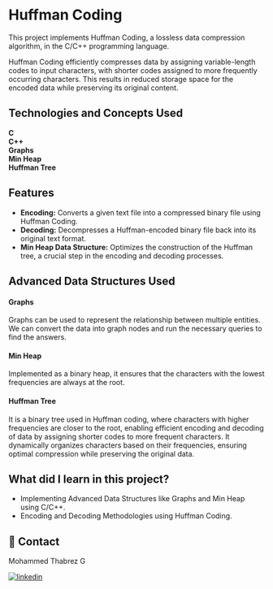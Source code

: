
# Huffman Coding

This project implements Huffman Coding, a lossless data compression algorithm, in the C/C++ programming language.

Huffman Coding efficiently compresses data by assigning variable-length codes to input characters, with shorter codes assigned to more frequently occurring characters. This results in reduced storage space for the encoded data while preserving its original content.


## Technologies and Concepts Used

**C**  
**C++**  
**Graphs**  
**Min Heap**  
**Huffman Tree**


## Features

- **Encoding:** Converts a given text file into a compressed binary file using Huffman Coding.
- **Decoding:** Decompresses a Huffman-encoded binary file back into its original text format.
- **Min Heap Data Structure:** Optimizes the construction of the Huffman tree, a crucial step in the encoding and decoding processes.



## Advanced Data Structures Used

#### **Graphs**
Graphs can be used to represent the relationship between multiple entities. We can convert the data into graph nodes and run the necessary queries to find the answers.

#### **Min Heap**
Implemented as a binary heap, it ensures that the characters with the lowest frequencies are always at the root.

#### **Huffman Tree**

It is a binary tree used in Huffman coding, where characters with higher frequencies are closer to the root, enabling efficient encoding and decoding of data by assigning shorter codes to more frequent characters. It dynamically organizes characters based on their frequencies, ensuring optimal compression while preserving the original data.

## What did I learn in this project?

- Implementing Advanced Data Structures like Graphs and Min Heap using C/C++.
- Encoding and Decoding Methodologies using Huffman Coding.

## 🔗 Contact
Mohammed Thabrez G

[![linkedin](https://img.shields.io/badge/linkedin-0A66C2?style=for-the-badge&logo=linkedin&logoColor=white)](https://www.linkedin.com/in/md-thabrez/)

